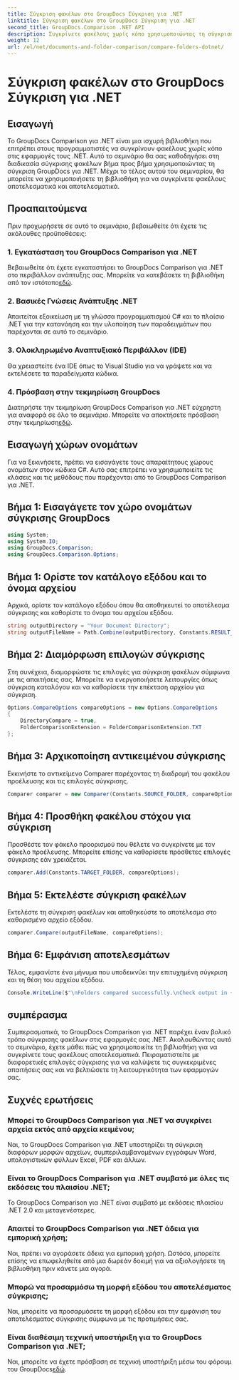 ```yaml
---
title: Σύγκριση φακέλων στο GroupDocs Σύγκριση για .NET
linktitle: Σύγκριση φακέλων στο GroupDocs Σύγκριση για .NET
second_title: GroupDocs.Comparison .NET API
description: Συγκρίνετε φακέλους χωρίς κόπο χρησιμοποιώντας τη σύγκριση GroupDocs για .NET. Ακολουθήστε τα βήμα προς βήμα μας για αποτελεσματική σύγκριση φακέλων. Βελτιώστε τις εφαρμογές σας .NET.
weight: 12
url: /el/net/documents-and-folder-comparison/compare-folders-dotnet/
---
```


# Σύγκριση φακέλων στο GroupDocs Σύγκριση για .NET

## Εισαγωγή
Το GroupDocs Comparison για .NET είναι μια ισχυρή βιβλιοθήκη που επιτρέπει στους προγραμματιστές να συγκρίνουν φακέλους χωρίς κόπο στις εφαρμογές τους .NET. Αυτό το σεμινάριο θα σας καθοδηγήσει στη διαδικασία σύγκρισης φακέλων βήμα προς βήμα χρησιμοποιώντας τη σύγκριση GroupDocs για .NET. Μέχρι το τέλος αυτού του σεμιναρίου, θα μπορείτε να χρησιμοποιήσετε τη βιβλιοθήκη για να συγκρίνετε φακέλους αποτελεσματικά και αποτελεσματικά.
## Προαπαιτούμενα
Πριν προχωρήσετε σε αυτό το σεμινάριο, βεβαιωθείτε ότι έχετε τις ακόλουθες προϋποθέσεις:
### 1. Εγκατάσταση του GroupDocs Comparison για .NET
 Βεβαιωθείτε ότι έχετε εγκαταστήσει το GroupDocs Comparison για .NET στο περιβάλλον ανάπτυξης σας. Μπορείτε να κατεβάσετε τη βιβλιοθήκη από τον ιστότοπο[εδώ](https://releases.groupdocs.com/comparison/net/).
### 2. Βασικές Γνώσεις Ανάπτυξης .NET
Απαιτείται εξοικείωση με τη γλώσσα προγραμματισμού C# και το πλαίσιο .NET για την κατανόηση και την υλοποίηση των παραδειγμάτων που παρέχονται σε αυτό το σεμινάριο.
### 3. Ολοκληρωμένο Αναπτυξιακό Περιβάλλον (IDE)
Θα χρειαστείτε ένα IDE όπως το Visual Studio για να γράψετε και να εκτελέσετε τα παραδείγματα κώδικα.
### 4. Πρόσβαση στην τεκμηρίωση GroupDocs
Διατηρήστε την τεκμηρίωση GroupDocs Comparison για .NET εύχρηστη για αναφορά σε όλο το σεμινάριο. Μπορείτε να αποκτήσετε πρόσβαση στην τεκμηρίωση[εδώ](https://tutorials.groupdocs.com/comparison/net/).

## Εισαγωγή χώρων ονομάτων
Για να ξεκινήσετε, πρέπει να εισαγάγετε τους απαραίτητους χώρους ονομάτων στον κώδικα C#. Αυτό σας επιτρέπει να χρησιμοποιείτε τις κλάσεις και τις μεθόδους που παρέχονται από το GroupDocs Comparison για .NET.
## Βήμα 1: Εισαγάγετε τον χώρο ονομάτων σύγκρισης GroupDocs
```csharp
using System;
using System.IO;
using GroupDocs.Comparison;
using GroupDocs.Comparison.Options;
```

## Βήμα 1: Ορίστε τον κατάλογο εξόδου και το όνομα αρχείου
Αρχικά, ορίστε τον κατάλογο εξόδου όπου θα αποθηκευτεί το αποτέλεσμα σύγκρισης και καθορίστε το όνομα του αρχείου εξόδου.
```csharp
string outputDirectory = "Your Document Directory";
string outputFileName = Path.Combine(outputDirectory, Constants.RESULT_FOLDER);
```
## Βήμα 2: Διαμόρφωση επιλογών σύγκρισης
Στη συνέχεια, διαμορφώστε τις επιλογές για σύγκριση φακέλων σύμφωνα με τις απαιτήσεις σας. Μπορείτε να ενεργοποιήσετε λειτουργίες όπως σύγκριση καταλόγου και να καθορίσετε την επέκταση αρχείου για σύγκριση.
```csharp
Options.CompareOptions compareOptions = new Options.CompareOptions
{
    DirectoryCompare = true,
    FolderComparisonExtension = FolderComparisonExtension.TXT
};
```
## Βήμα 3: Αρχικοποίηση αντικειμένου σύγκρισης
Εκκινήστε το αντικείμενο Comparer παρέχοντας τη διαδρομή του φακέλου προέλευσης και τις επιλογές σύγκρισης.
```csharp
Comparer comparer = new Comparer(Constants.SOURCE_FOLDER, compareOptions);
```
## Βήμα 4: Προσθήκη φακέλου στόχου για σύγκριση
Προσθέστε τον φάκελο προορισμού που θέλετε να συγκρίνετε με τον φάκελο προέλευσης. Μπορείτε επίσης να καθορίσετε πρόσθετες επιλογές σύγκρισης εάν χρειάζεται.
```csharp
comparer.Add(Constants.TARGET_FOLDER, compareOptions);
```
## Βήμα 5: Εκτελέστε σύγκριση φακέλων
Εκτελέστε τη σύγκριση φακέλων και αποθηκεύστε το αποτέλεσμα στο καθορισμένο αρχείο εξόδου.
```csharp
comparer.Compare(outputFileName, compareOptions);
```
## Βήμα 6: Εμφάνιση αποτελεσμάτων
Τέλος, εμφανίστε ένα μήνυμα που υποδεικνύει την επιτυχημένη σύγκριση και τη θέση του αρχείου εξόδου.
```csharp
Console.WriteLine($"\nFolders compared successfully.\nCheck output in {Directory.GetCurrentDirectory()}.");
```

## συμπέρασμα
Συμπερασματικά, το GroupDocs Comparison για .NET παρέχει έναν βολικό τρόπο σύγκρισης φακέλων στις εφαρμογές σας .NET. Ακολουθώντας αυτό το σεμινάριο, έχετε μάθει πώς να χρησιμοποιείτε τη βιβλιοθήκη για να συγκρίνετε τους φακέλους αποτελεσματικά. Πειραματιστείτε με διαφορετικές επιλογές σύγκρισης για να καλύψετε τις συγκεκριμένες απαιτήσεις σας και να βελτιώσετε τη λειτουργικότητα των εφαρμογών σας.
## Συχνές ερωτήσεις
### Μπορεί το GroupDocs Comparison για .NET να συγκρίνει αρχεία εκτός από αρχεία κειμένου;
Ναι, το GroupDocs Comparison για .NET υποστηρίζει τη σύγκριση διαφόρων μορφών αρχείων, συμπεριλαμβανομένων εγγράφων Word, υπολογιστικών φύλλων Excel, PDF και άλλων.
### Είναι το GroupDocs Comparison για .NET συμβατό με όλες τις εκδόσεις του πλαισίου .NET;
Το GroupDocs Comparison για .NET είναι συμβατό με εκδόσεις πλαισίου .NET 2.0 και μεταγενέστερες.
### Απαιτεί το GroupDocs Comparison για .NET άδεια για εμπορική χρήση;
Ναι, πρέπει να αγοράσετε άδεια για εμπορική χρήση. Ωστόσο, μπορείτε επίσης να επωφεληθείτε από μια δωρεάν δοκιμή για να αξιολογήσετε τη βιβλιοθήκη πριν κάνετε μια αγορά.
### Μπορώ να προσαρμόσω τη μορφή εξόδου του αποτελέσματος σύγκρισης;
Ναι, μπορείτε να προσαρμόσετε τη μορφή εξόδου και την εμφάνιση του αποτελέσματος σύγκρισης σύμφωνα με τις προτιμήσεις σας.
### Είναι διαθέσιμη τεχνική υποστήριξη για το GroupDocs Comparison για .NET;
 Ναι, μπορείτε να έχετε πρόσβαση σε τεχνική υποστήριξη μέσω του φόρουμ του GroupDocs[εδώ](https://forum.groupdocs.com/c/comparison/12).